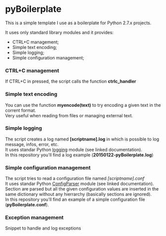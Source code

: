 # pyBoilerplate

This is a simple template I use as a boilerplate for Python 2.7.x projects.  

It uses only standard library modules and it provides:

- CTRL+C management;
- Simple text encoding;
- Simple logging;
- Simple configuration management;

### CTRL+C management
If CTRL+C in pressed, the script calls the function __ctrlc_handler__

### Simple text encoding
You can use the function __myencode(text)__ to try encoding a given text in the corrent format.  
Very useful when reading from files or managing external text.  


### Simple logging
The script creates a log named __[scriptname].log__ in which is possible to log message, infos, error, etc.  
It uses standar Python [logging](https://docs.python.org/2/library/logging.html) module (see linked documentation).  
In this repository you'll find a log example (__20150122-pyBoilerplate.log__)

### Simple configuration management
The script tries to read a configuration file named _[scriptname].conf_   
It uses standar Python [ConfigParser](https://docs.python.org/2/library/configparser.html) module (see linked documentation).  
Section are parsed but all the given configuration values are inserted in the same dictionary without any hierrarchy (basically sections are ignored).   
In this repository you'll find an example of a simple configuration file (__pyBoilerplate.conf__).

### Exception management
Snippet to handle and log exceptions
